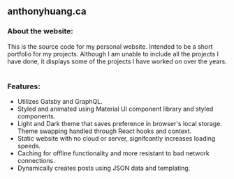 ## anthonyhuang.ca
### About the website:
This is the source code for my personal website. Intended to be a short portfolio for my projects. Although I am unable to include all the projects I have done, it displays some of the projects I have worked on over the years. 

#
### Features:
- Utilizes Gatsby and GraphQL.
- Styled and animated using Material UI component library and styled components.
- Light and Dark theme that saves preference in browser's local storage. Theme swapping handled through React hooks and context.
- Static website with no cloud or server, signifcantly increases loading speeds.
- Caching for offline functionality and more resistant to bad network connections.
- Dynamically creates posts using JSON data and templating.
